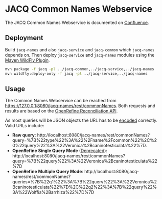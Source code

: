 # JACQ Common Names Webservice

The JACQ Common Names Webservice is documented on [Confluence](https://development.senegate.at/confluence/display/JACQ/Common+Names+Webservice).

## Deployment

Build `jacq-names` and also `jacq-service` and `jacq-common` which `jacq-names` depends on. Then deploy `jacq-service` and `jacq-names` modules using the [Maven WildFly Plugin](https://docs.jboss.org/wildfly/plugins/maven/latest/index.html).

```sh
mvn package -f jacq -pl ../jacq-common,../jacq-service,../jacq-names
mvn wildfly:deploy-only -f jacq -pl ../jacq-service,../jacq-names
```

## Usage

The Common Names Webservice can be reached from https://127.0.0.1:8080/jacq-names/rest/commonNames. Both requests and results are based on the [OpenRefine Reconciliation API](https://github.com/OpenRefine/OpenRefine/wiki/Reconciliation-Service-API).

As most queries will be JSON objects the URL has to be [encoded](https://en.wikipedia.org/wiki/Percent-encoding) correctly. Valid URLs include:

- **Raw query**:
  http://localhost:8080/jacq-names/rest/commonNames?query=%7B%22type%22%3A%22%2Fname%2Fcommon%22%2C%20%22query%22%3A%22Veronica%2Bcaninotesticulata%22%7D.
- **OpenRefine Single Query Mode** ([Deprecated](https://github.com/OpenRefine/OpenRefine/wiki/Reconciliation-Service-API#deprecated-single-query-mode)):
  http://localhost:8080/jacq-names/rest/commonNames?query=%7B%22query%22%3A%22Veronica%2Bcaninotesticulata%22%7D
- **OpenRefine Multiple Query Mode**:
  http://localhost:8080/jacq-names/rest/commonNames?queries=%7B%22q1%22%3A%7B%22query%22%3A%22Veronica%2Bcaninotesticulata%22%7D%2C%22q2%22%3A%7B%22query%22%3A%22Wolffia%2Barrhiza%22%7D%7D
